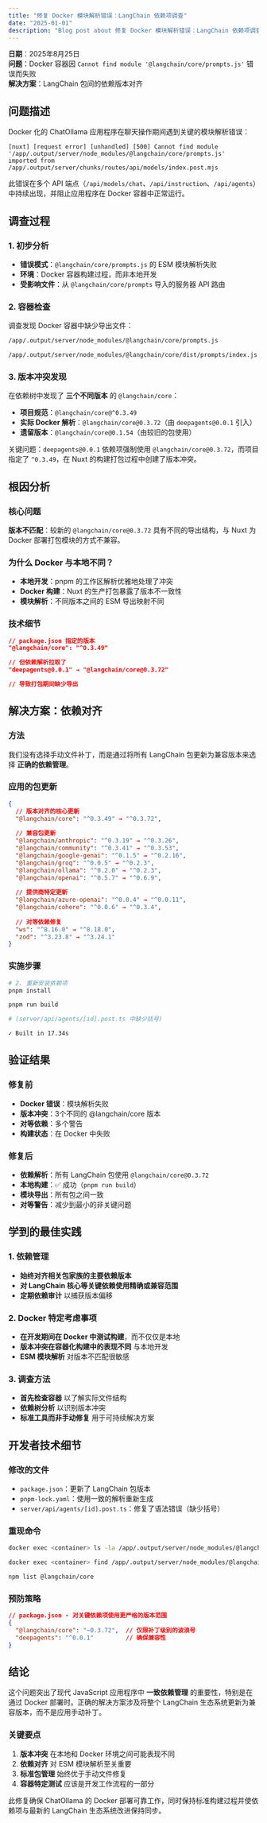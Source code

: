```yaml
---
title: "修复 Docker 模块解析错误：LangChain 依赖项调查"
date: "2025-01-01"
description: "Blog post about 修复 Docker 模块解析错误：LangChain 依赖项调查"
---
```



**日期**：2025年8月25日  
**问题**：Docker 容器因 `Cannot find module '@langchain/core/prompts.js'` 错误而失败  
**解决方案**：LangChain 包间的依赖版本对齐  

## 问题描述

Docker 化的 ChatOllama 应用程序在聊天操作期间遇到关键的模块解析错误：

```
[nuxt] [request error] [unhandled] [500] Cannot find module '/app/.output/server/node_modules/@langchain/core/prompts.js' 
imported from /app/.output/server/chunks/routes/api/models/index.post.mjs
```

此错误在多个 API 端点（`/api/models/chat`、`/api/instruction`、`/api/agents`）中持续出现，并阻止应用程序在 Docker 容器中正常运行。

## 调查过程

### 1. 初步分析
- **错误模式**：`@langchain/core/prompts.js` 的 ESM 模块解析失败
- **环境**：Docker 容器构建过程，而非本地开发
- **受影响文件**：从 `@langchain/core/prompts` 导入的服务器 API 路由

### 2. 容器检查
调查发现 Docker 容器中缺少导出文件：

```bash
/app/.output/server/node_modules/@langchain/core/prompts.js

/app/.output/server/node_modules/@langchain/core/dist/prompts/index.js
```

### 3. 版本冲突发现
在依赖树中发现了 **三个不同版本** 的 `@langchain/core`：

- **项目规范**：`@langchain/core@^0.3.49`
- **实际 Docker 解析**：`@langchain/core@0.3.72`（由 `deepagents@0.0.1` 引入）
- **遗留版本**：`@langchain/core@0.1.54`（由较旧的包使用）

关键问题：`deepagents@0.0.1` 依赖项强制使用 `@langchain/core@0.3.72`，而项目指定了 `^0.3.49`，在 Nuxt 的构建打包过程中创建了版本冲突。

## 根因分析

### 核心问题
**版本不匹配**：较新的 `@langchain/core@0.3.72` 具有不同的导出结构，与 Nuxt 为 Docker 部署打包模块的方式不兼容。

### 为什么 Docker 与本地不同？
- **本地开发**：pnpm 的工作区解析优雅地处理了冲突
- **Docker 构建**：Nuxt 的生产打包暴露了版本不一致性
- **模块解析**：不同版本之间的 ESM 导出映射不同

### 技术细节
```json
// package.json 指定的版本
"@langchain/core": "^0.3.49"

// 但依赖解析拉取了
"deepagents@0.0.1" → "@langchain/core@0.3.72"

// 导致打包期间缺少导出
```

## 解决方案：依赖对齐

### 方法
我们没有选择手动文件补丁，而是通过将所有 LangChain 包更新为兼容版本来选择 **正确的依赖管理**。

### 应用的包更新

```json
{
  // 版本对齐的核心更新
  "@langchain/core": "^0.3.49" → "^0.3.72",
  
  // 兼容包更新
  "@langchain/anthropic": "^0.3.19" → "^0.3.26",
  "@langchain/community": "^0.3.41" → "^0.3.53", 
  "@langchain/google-genai": "^0.1.5" → "^0.2.16",
  "@langchain/groq": "^0.0.5" → "^0.2.3",
  "@langchain/ollama": "^0.2.0" → "^0.2.3",
  "@langchain/openai": "^0.5.7" → "^0.6.9",
  
  // 提供商特定更新
  "@langchain/azure-openai": "^0.0.4" → "^0.0.11",
  "@langchain/cohere": "^0.0.6" → "^0.3.4",
  
  // 对等依赖修复
  "ws": "^8.16.0" → "^8.18.0",
  "zod": "^3.23.8" → "^3.24.1"
}
```

### 实施步骤

```bash
# 2. 重新安装依赖项
pnpm install

pnpm run build

# (server/api/agents/[id].post.ts 中缺少括号)

✓ Built in 17.34s
```

## 验证结果

### 修复前
- **Docker 错误**：模块解析失败
- **版本冲突**：3个不同的 @langchain/core 版本
- **对等依赖**：多个警告
- **构建状态**：在 Docker 中失败

### 修复后
- **依赖解析**：所有 LangChain 包使用 `@langchain/core@0.3.72`
- **本地构建**：✅ 成功（`pnpm run build`）
- **模块导出**：所有包之间一致
- **对等警告**：减少到最小的非关键问题

## 学到的最佳实践

### 1. 依赖管理
- **始终对齐相关包家族的主要依赖版本**
- **对 LangChain 核心等关键依赖使用精确或兼容范围**
- **定期依赖审计** 以捕获版本偏移

### 2. Docker 特定考虑事项
- **在开发期间在 Docker 中测试构建**，而不仅仅是本地
- **版本冲突在容器化构建中的表现不同** 与本地开发
- **ESM 模块解析** 对版本不匹配很敏感

### 3. 调查方法
- **首先检查容器** 以了解实际文件结构
- **依赖树分析** 以识别版本冲突
- **标准工具而非手动修复** 用于可持续解决方案

## 开发者技术细节

### 修改的文件
- `package.json`：更新了 LangChain 包版本
- `pnpm-lock.yaml`：使用一致的解析重新生成
- `server/api/agents/[id].post.ts`：修复了语法错误（缺少括号）

### 重现命令
```bash
docker exec <container> ls -la /app/.output/server/node_modules/@langchain/core/

docker exec <container> find /app/.output/server/node_modules/@langchain/core -name "*prompt*"

npm list @langchain/core
```

### 预防策略
```json
// package.json - 对关键依赖项使用更严格的版本范围
{
  "@langchain/core": "~0.3.72",  // 仅限补丁级别的波浪号
  "deepagents": "^0.0.1"         // 确保兼容性
}
```

## 结论

这个问题突出了现代 JavaScript 应用程序中 **一致依赖管理** 的重要性，特别是在通过 Docker 部署时。正确的解决方案涉及将整个 LangChain 生态系统更新为兼容版本，而不是应用手动补丁。

### 关键要点
1. **版本冲突** 在本地和 Docker 环境之间可能表现不同
2. **依赖对齐** 对 ESM 模块解析至关重要
3. **标准包管理** 始终优于手动文件修复
4. **容器特定测试** 应该是开发工作流程的一部分

此修复确保 ChatOllama 的 Docker 部署可靠工作，同时保持标准构建过程并使依赖项与最新的 LangChain 生态系统改进保持同步。